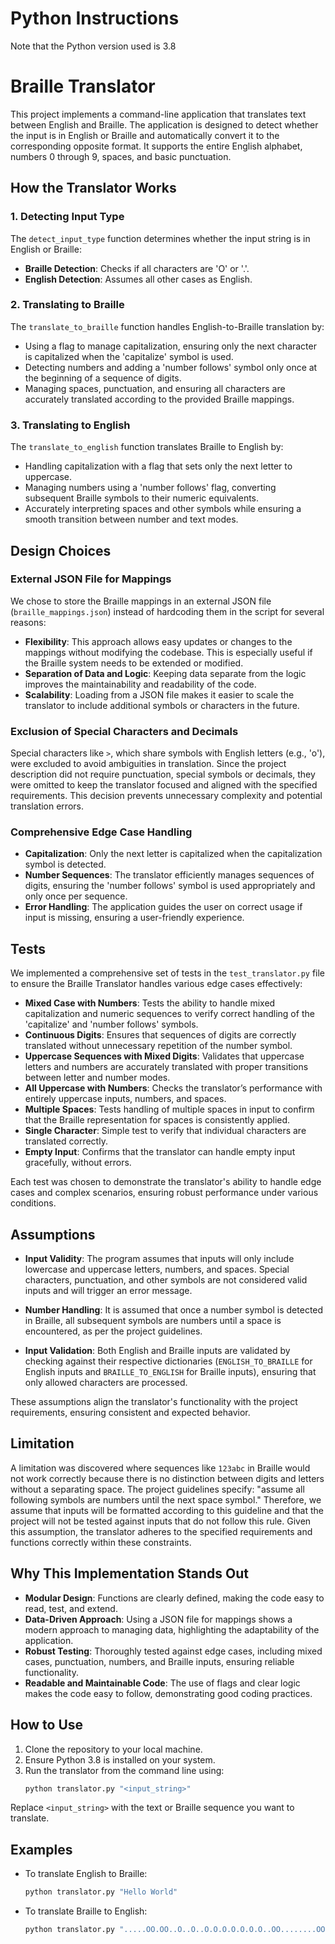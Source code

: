 # Python Instructions

Note that the Python version used is 3.8

# Braille Translator

This project implements a command-line application that translates text between English and Braille. The application is designed to detect whether the input is in English or Braille and automatically convert it to the corresponding opposite format. It supports the entire English alphabet, numbers 0 through 9, spaces, and basic punctuation.

## How the Translator Works

### 1. Detecting Input Type
The `detect_input_type` function determines whether the input string is in English or Braille:
- **Braille Detection**: Checks if all characters are 'O' or '.'.
- **English Detection**: Assumes all other cases as English.

### 2. Translating to Braille
The `translate_to_braille` function handles English-to-Braille translation by:
- Using a flag to manage capitalization, ensuring only the next character is capitalized when the 'capitalize' symbol is used.
- Detecting numbers and adding a 'number follows' symbol only once at the beginning of a sequence of digits.
- Managing spaces, punctuation, and ensuring all characters are accurately translated according to the provided Braille mappings.

### 3. Translating to English
The `translate_to_english` function translates Braille to English by:
- Handling capitalization with a flag that sets only the next letter to uppercase.
- Managing numbers using a 'number follows' flag, converting subsequent Braille symbols to their numeric equivalents.
- Accurately interpreting spaces and other symbols while ensuring a smooth transition between number and text modes.

## Design Choices

### External JSON File for Mappings
We chose to store the Braille mappings in an external JSON file (`braille_mappings.json`) instead of hardcoding them in the script for several reasons:
- **Flexibility**: This approach allows easy updates or changes to the mappings without modifying the codebase. This is especially useful if the Braille system needs to be extended or modified.
- **Separation of Data and Logic**: Keeping data separate from the logic improves the maintainability and readability of the code.
- **Scalability**: Loading from a JSON file makes it easier to scale the translator to include additional symbols or characters in the future.

### Exclusion of Special Characters and Decimals
Special characters like `>`, which share symbols with English letters (e.g., 'o'), were excluded to avoid ambiguities in translation. Since the project description did not require punctuation, special symbols or decimals, they were omitted to keep the translator focused and aligned with the specified requirements. This decision prevents unnecessary complexity and potential translation errors.

### Comprehensive Edge Case Handling
- **Capitalization**: Only the next letter is capitalized when the capitalization symbol is detected.
- **Number Sequences**: The translator efficiently manages sequences of digits, ensuring the 'number follows' symbol is used appropriately and only once per sequence.
- **Error Handling**: The application guides the user on correct usage if input is missing, ensuring a user-friendly experience.

## Tests

We implemented a comprehensive set of tests in the `test_translator.py` file to ensure the Braille Translator handles various edge cases effectively:

- **Mixed Case with Numbers**: Tests the ability to handle mixed capitalization and numeric sequences to verify correct handling of the 'capitalize' and 'number follows' symbols.
- **Continuous Digits**: Ensures that sequences of digits are correctly translated without unnecessary repetition of the number symbol.
- **Uppercase Sequences with Mixed Digits**: Validates that uppercase letters and numbers are accurately translated with proper transitions between letter and number modes.
- **All Uppercase with Numbers**: Checks the translator’s performance with entirely uppercase inputs, numbers, and spaces.
- **Multiple Spaces**: Tests handling of multiple spaces in input to confirm that the Braille representation for spaces is consistently applied.
- **Single Character**: Simple test to verify that individual characters are translated correctly.
- **Empty Input**: Confirms that the translator can handle empty input gracefully, without errors.

Each test was chosen to demonstrate the translator's ability to handle edge cases and complex scenarios, ensuring robust performance under various conditions.

## Assumptions

- **Input Validity**: The program assumes that inputs will only include lowercase and uppercase letters, numbers, and spaces. Special characters, punctuation, and other symbols are not considered valid inputs and will trigger an error message.

- **Number Handling**: It is assumed that once a number symbol is detected in Braille, all subsequent symbols are numbers until a space is encountered, as per the project guidelines.

- **Input Validation**: Both English and Braille inputs are validated by checking against their respective dictionaries (`ENGLISH_TO_BRAILLE` for English inputs and `BRAILLE_TO_ENGLISH` for Braille inputs), ensuring that only allowed characters are processed.

These assumptions align the translator's functionality with the project requirements, ensuring consistent and expected behavior.

## Limitation

A limitation was discovered where sequences like `123abc` in Braille would not work correctly because there is no distinction between digits and letters without a separating space. The project guidelines specify: "assume all following symbols are numbers until the next space symbol." Therefore, we assume that inputs will be formatted according to this guideline and that the project will not be tested against inputs that do not follow this rule. Given this assumption, the translator adheres to the specified requirements and functions correctly within these constraints.


## Why This Implementation Stands Out

- **Modular Design**: Functions are clearly defined, making the code easy to read, test, and extend.
- **Data-Driven Approach**: Using a JSON file for mappings shows a modern approach to managing data, highlighting the adaptability of the application.
- **Robust Testing**: Thoroughly tested against edge cases, including mixed cases, punctuation, numbers, and Braille inputs, ensuring reliable functionality.
- **Readable and Maintainable Code**: The use of flags and clear logic makes the code easy to follow, demonstrating good coding practices.

## How to Use

1. Clone the repository to your local machine.
2. Ensure Python 3.8 is installed on your system.
3. Run the translator from the command line using:
   ```bash
   python translator.py "<input_string>"
Replace `<input_string>` with the text or Braille sequence you want to translate.

## Examples

- To translate English to Braille:
  ```bash
  python translator.py "Hello World"
- To translate Braille to English:
  ```bash
  python translator.py ".....OO.OO..O..O..O.O.O.O.O.O.O..OO........OOO.OO..OO.O.OOO.O.O.O.OO.O.."
